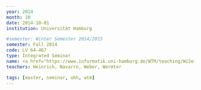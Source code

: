 ```yaml
---
year: 2014
month: 10
date: 2014-10-01
institution: Universität Hamburg

#semester: Winter Semester 2014/2015
semester: Fall 2014
code: LV 64-467
type: Integrated Seminar
name: <a href="https://www.informatik.uni-hamburg.de/WTM/teaching/WiSe14_HumanRobotInteraction_Pj.shtml" title="Details" target="_blank">Human-Robot Interaction</a>
teachers: Heinrich, Navarro, Weber, Wermter

tags: [master, seminar, uhh, wtm]
---
```

